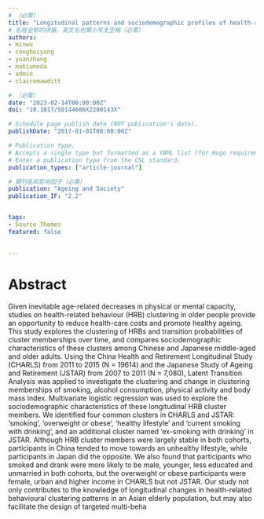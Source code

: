 ```yaml
---
# （必需）
title: "Longitudinal patterns and sociodemographic profiles of health-related behaviour clustering among middle-aged and older adults in China and Japan"
# 名姓全称的拼接，英文名也需小写无空格（必需）
authors:
- minwu 
- conghuiyang
- yuanzhang
- makiumeda
- admin
- clairemawditt

# （必需）
date: "2023-02-14T00:00:00Z"
doi: "10.1017/S0144686X2200143X"

# Schedule page publish date (NOT publication's date).
publishDate: "2017-01-01T00:00:00Z"

# Publication type.
# Accepts a single type but formatted as a YAML list (for Hugo requirements).
# Enter a publication type from the CSL standard.
publication_types: ["article-journal"]

# 期刊名和影响因子（必需）
publication: "Ageing and Society"
publication_IF: "2.2"


tags:
- Source Themes
featured: false


---
```


# **Abstract**
Given inevitable age-related decreases in physical or mental capacity, studies on health-related behaviour (HRB) clustering in older people provide an opportunity to reduce health-care costs and promote healthy ageing. This study explores the clustering of HRBs and transition probabilities of cluster memberships over time, and compares sociodemographic characteristics of these clusters among Chinese and Japanese middle-aged and older adults. Using the China Health and Retirement Longitudinal Study (CHARLS) from 2011 to 2015 (N = 19614) and the Japanese Study of Ageing and Retirement (JSTAR) from 2007 to 2011 (N = 7,080), Latent Transition Analysis was applied to investigate the clustering and change in clustering memberships of smoking, alcohol consumption, physical activity and body mass index. Multivariate logistic regression was used to explore the sociodemographic characteristics of these longitudinal HRB cluster members. We identified four common clusters in CHARLS and JSTAR: ‘smoking’, ‘overweight or obese’, ‘healthy lifestyle’ and ‘current smoking with drinking’, and an additional cluster named ‘ex-smoking with drinking’ in JSTAR. Although HRB cluster members were largely stable in both cohorts, participants in China tended to move towards an unhealthy lifestyle, while participants in Japan did the opposite. We also found that participants who smoked and drank were more likely to be male, younger, less educated and unmarried in both cohorts, but the overweight or obese participants were female, urban and higher income in CHARLS but not JSTAR. Our study not only contributes to the knowledge of longitudinal changes in health-related behavioural clustering patterns in an Asian elderly population, but may also facilitate the design of targeted multi-beha